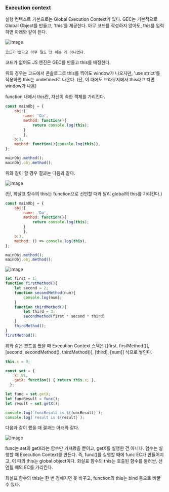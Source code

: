 ### Execution context

실행 컨텍스트 기본으로는 Global Execution Context가 있다.
GEC는 기본적으로 Global Object를 만들고, 'this'를 제공한다.
아무 코드를 작성하지 않아도, this를 입력하면 아래와 같이 뜬다.

![image](https://user-images.githubusercontent.com/39308313/144028698-b18ba814-01b7-41db-a56a-328ecc7e1f9f.png)

    코드가 없다고 아무 일도 안 하는 게 아니었다.
    
코드가 없어도 JS 엔진은 GEC를 만들고 this를 배정한다.

위의 경우는 코드에서 콘솔로그로 this를 찍어도 window가 나오지만, 'use strict'를 적용하면 this는 undefined로 나온다.
(단, 이 때에도 브라우저에서 this라고 치면 window가 나옴)

function 내에서 this란, 자신이 속한 객체를 가리킨다.

```javascript
const mainObj = {
    obj:{
        name: 'Da',
        method: function(){
            return console.log(this);
        }
        },
    b:3,
    method: function(){console.log(this)},
};

mainObj.method();
mainObj.obj.method();
```

위와 같이 할 경우 결과는 다음과 같다.

![image](https://user-images.githubusercontent.com/39308313/144036400-1c4b51e0-3edf-469f-a75e-c2a4e6462278.png)

(단, 화살표 함수의 this는 function으로 선언할 때와 달리 global의 this를 가리킨다.)

```javascript
const mainObj = {
    obj:{
        name: 'Da',
        method: function(){
            return console.log(this);
        }
        },
    b:3,
    method: () => console.log(this),
};

mainObj.method();
mainObj.obj.method();
```

![image](https://user-images.githubusercontent.com/39308313/144039664-cee3e2c0-d8e4-4ca9-91a9-ea5ace5bf313.png)


```javascript
let first = 1;
function firstMethod(){
    let second = 2;
    function secondMethod(num){
        console.log(num);
    }
    function thirdMethod(){
        let third = 3;
        secondMethod(first * second * third)
    }
    thirdMethod();
}
firstMethod();
```

위와 같은 코드를 짰을 때 Execution Context 스택은 
[[first, firstMethod()], [second, secondMethod(), thirdMethod()], [third], [num]] 식으로 쌓인다.

```javascript
this.x = 9;

const set = {
    x: 81,
    getX: function() { return this.x; },
  };

let func = set.getX;
let funcResult = func();
let result = set.getX();

console.log(`funcResult is ${funcResult}`);
console.log(`result is ${result}`);
```

다음과 같이 했을 때 결과는 아래와 같다.

![image](https://user-images.githubusercontent.com/39308313/144044165-9af92130-ef88-45d8-8040-793b2be5a080.png)

func는 set의 getX라는 함수만 가져왔을 뿐이고, getX를 실행한 건 아니다.
함수는 실행할 때 Execution Context를 만든다. 
즉, func()를 실행할 때에 func EC가 만들어지고, 이 때의 this는 global object이다.
화살표 함수의 this는 호출된 함수를 둘러싼, 선언될 때의 EC를 가리킨다.

화살표 함수의 this는 한 번 정해지면 못 바꾸고, function의 this는 bind 등으로 바꿀 수 있다.
